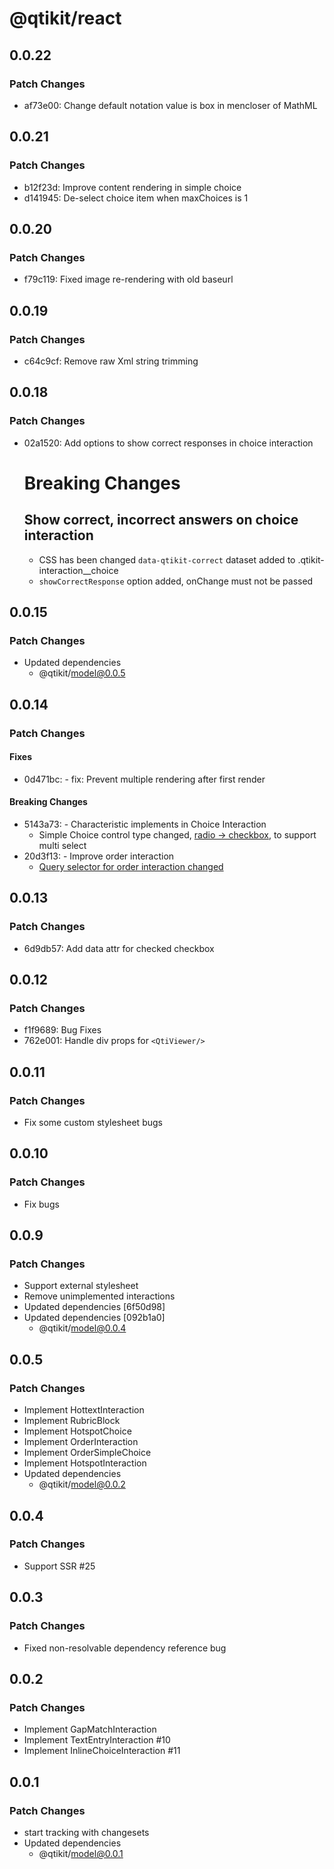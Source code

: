 # @qtikit/react

## 0.0.22

### Patch Changes

- af73e00: Change default notation value is box in mencloser of MathML

## 0.0.21

### Patch Changes

- b12f23d: Improve content rendering in simple choice
- d141945: De-select choice item when maxChoices is 1

## 0.0.20

### Patch Changes

- f79c119: Fixed image re-rendering with old baseurl

## 0.0.19

### Patch Changes

- c64c9cf: Remove raw Xml string trimming

## 0.0.18

### Patch Changes

- 02a1520: Add options to show correct responses in choice interaction

  # Breaking Changes

  ## Show correct, incorrect answers on choice interaction

  - CSS has been changed `data-qtikit-correct` dataset added to .qtikit-interaction\_\_choice
  - `showCorrectResponse` option added, onChange must not be passed

## 0.0.15

### Patch Changes

- Updated dependencies
  - @qtikit/model@0.0.5

## 0.0.14

### Patch Changes

#### Fixes

- 0d471bc: - fix: Prevent multiple rendering after first render

#### Breaking Changes

- 5143a73: - Characteristic implements in Choice Interaction
  - Simple Choice control type changed, [radio -> checkbox](https://github.com/riiid/qtikit/commit/5143a732a9ea07fd2d2334b614f6a413ab4215fa#diff-4f876bf01afd270e32dc037505a41a7e3362efd3b8d49365d8ed23704bb75207L35), to support multi select
- 20d3f13: - Improve order interaction
  - [Query selector for order interaction changed](https://github.com/riiid/qtikit/commit/20d3f1340d61bd328b796585a67fba6e34b0ea63#diff-4f876bf01afd270e32dc037505a41a7e3362efd3b8d49365d8ed23704bb75207R1)

## 0.0.13

### Patch Changes

- 6d9db57: Add data attr for checked checkbox

## 0.0.12

### Patch Changes

- f1f9689: Bug Fixes
- 762e001: Handle div props for `<QtiViewer/>`

## 0.0.11

### Patch Changes

- Fix some custom stylesheet bugs

## 0.0.10

### Patch Changes

- Fix bugs

## 0.0.9

### Patch Changes

- Support external stylesheet
- Remove unimplemented interactions
- Updated dependencies [6f50d98]
- Updated dependencies [092b1a0]
  - @qtikit/model@0.0.4

## 0.0.5

### Patch Changes

- Implement HottextInteraction
- Implement RubricBlock
- Implement HotspotChoice
- Implement OrderInteraction
- Implement OrderSimpleChoice
- Implement HotspotInteraction
- Updated dependencies
  - @qtikit/model@0.0.2

## 0.0.4

### Patch Changes

- Support SSR #25

## 0.0.3

### Patch Changes

- Fixed non-resolvable dependency reference bug

## 0.0.2

### Patch Changes

- Implement GapMatchInteraction
- Implement TextEntryInteraction #10
- Implement InlineChoiceInteraction #11

## 0.0.1

### Patch Changes

- start tracking with changesets
- Updated dependencies
  - @qtikit/model@0.0.1
